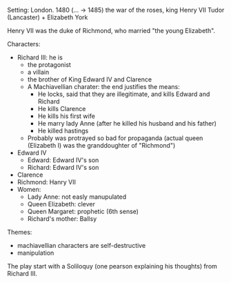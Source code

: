 
Setting: London. 1480
(... -> 1485) the war of the roses, king Henry VII Tudor (Lancaster) + Elizabeth York

Henry VII was the duke of Richmond, who married "the young Elizabeth".

Characters:
- Richard III: he is
	- the protagonist
	- a villain
	- the brother of King Edward IV and Clarence
	- A Machiavellian charater: the end justifies the means:
		- He locks, said that they are illegitimate, and kills Edward and Richard
		- He kills Clarence
		- He kills his first wife
		- He marry lady Anne (after he killed his husband and his father)
		- He killed hastings
	- Probably was protrayed so bad for propaganda (actual queen (Elizabeth I) was the granddoughter of "Richmond")
- Edward IV
	- Edward: Edward IV's son
	- Richard: Edward IV's son
- Clarence
- Richmond: Hanry VII
- Women:
	- Lady Anne: not easly manupulated
	- Queen Elizabeth: clever
	- Queen Margaret: prophetic (6th sense)
	- Richard's mother: Ballsy

Themes:
- machiavellian characters are self-destructive
- manipulation

The play start with a Soliloquy (one pearson explaining his thoughts) from Richard III.



